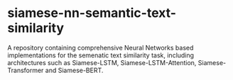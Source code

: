 # siamese-nn-semantic-text-similarity
A repository containing comprehensive Neural Networks based implementations for the semenatic text similarity task, including architectures such as Siamese-LSTM, Siamese-LSTM-Attention, Siamese-Transformer and Siamese-BERT.
